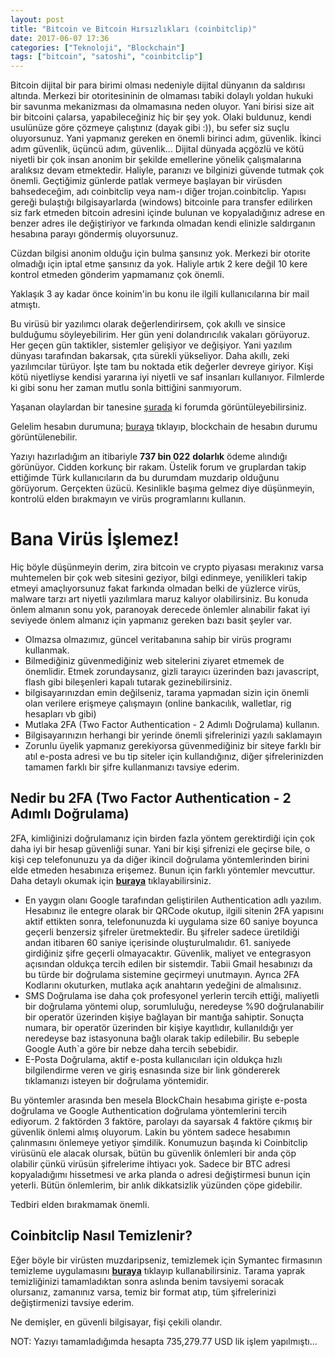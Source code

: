 ```yaml
---
layout: post
title: "Bitcoin ve Bitcoin Hırsızlıkları (coinbitclip)"
date: 2017-06-07 17:36
categories: ["Teknoloji", "Blockchain"]
tags: ["bitcoin", "satoshi", "coinbitclip"]
---
```


Bitcoin dijital bir para birimi olması nedeniyle dijital dünyanın da saldırısı altında. Merkezi bir otoritesininin de olmaması tabiki dolaylı yoldan hukuki bir savunma mekanizması da olmamasına neden oluyor. Yani birisi size ait bir bitcoini çalarsa, yapabileceğiniz hiç bir şey yok. Olaki buldunuz, kendi usulünüze göre çözmeye çalıştınız (dayak gibi :)), bu sefer siz suçlu oluyorsunuz. Yani yapmanız gereken en önemli birinci adım, güvenlik. İkinci adım güvenlik, üçüncü adım, güvenlik... Dijital dünyada açgözlü ve kötü niyetli bir çok insan anonim bir şekilde emellerine yönelik çalışmalarına aralıksız devam etmektedir. Haliyle, paranızı ve bilginizi güvende tutmak çok önemli. Geçtiğimiz günlerde patlak vermeye başlayan bir virüsden bahsedeceğim, adı coinbitclip veya nam-ı diğer trojan.coinbitclip. Yapısı gereği bulaştığı bilgisayarlarda (windows) bitcoinle para transfer edilirken siz fark etmeden bitcoin adresini içinde bulunan ve kopyaladığınız adrese en benzer adres ile değiştiriyor ve farkında olmadan kendi elinizle saldırganın hesabına parayı göndermiş oluyorsunuz.

Cüzdan bilgisi anonim olduğu için bulma şansınız yok. Merkezi bir otorite olmadığı için iptal etme şansınız da yok. Haliyle artık 2 kere değil 10 kere kontrol etmeden gönderim yapmamanız çok önemli.

Yaklaşık 3 ay kadar önce koinim'in bu konu ile ilgili kullanıcılarına bir mail atmıştı.

Bu virüsü bir yazılımcı olarak değerlendirirsem, çok akıllı ve sinsice bulduğumu söyleyebilirim. Her gün yeni dolandırıcılık vakaları görüyoruz. Her geçen gün taktikler, sistemler gelişiyor ve değişiyor. Yani yazılım dünyası tarafından bakarsak, çıta sürekli yükseliyor. Daha akıllı, zeki yazılımcılar türüyor. İşte tam bu noktada etik değerler devreye giriyor. Kişi kötü niyetliyse kendisi yararına iyi niyetli ve saf insanları kullanıyor. Filmlerde ki gibi sonu her zaman mutlu sonla bittiğini sanmıyorum.

Yaşanan olaylardan bir tanesine [şurada](https://community.coinbase.com/t/wallet-address-changed/9970/4) ki forumda görüntüleyebilirsiniz.

Gelelim hesabın durumuna; [buraya](https://blockchain.info/tr/address/19Y4NSiG8kkzwWjMD17euEaQ5PErpwxWkP) tıklayıp, blockchain de hesabın durumu görüntülenebilir.

Yazıyı hazırladığım an itibariyle **737 bin 022** **dolarlık** ödeme alındığı görünüyor. Cidden korkunç bir rakam. Üstelik forum ve gruplardan takip ettiğimde Türk kullanıcıların da bu durumdam muzdarip olduğunu görüyorum. Gerçekten üzücü. Kesinlikle başıma gelmez diye düşünmeyin, kontrolü elden bırakmayın ve virüs programlarını kullanın.
<h1>Bana Virüs İşlemez!</h1>
Hiç böyle düşünmeyin derim, zira bitcoin ve crypto piyasası merakınız varsa muhtemelen bir çok web sitesini geziyor, bilgi edinmeye, yenilikleri takip etmeyi amaçlıyorsunuz fakat farkında olmadan belki de yüzlerce virüs, malware tarzı art niyetli yazılımlara maruz kalıyor olabilirsiniz. Bu konuda önlem almanın sonu yok, paranoyak derecede önlemler alınabilir fakat iyi seviyede önlem almanız için yapmanız gereken bazı basit şeyler var.

- Olmazsa olmazımız, güncel veritabanına sahip bir virüs programı kullanmak.
- Bilmediğiniz güvenmediğiniz web sitelerini ziyaret etmemek de önemlidir. Etmek zorundaysanız, gizli tarayıcı üzerinden bazı javascript, flash gibi bileşenleri kapalı tutarak gezinebilirsiniz.
- bilgisayarınızdan emin değilseniz, tarama yapmadan sizin için önemli olan verilere erişmeye çalışmayın (online bankacılık, walletlar, rig hesapları vb gibi)
- Mutlaka 2FA (Two Factor Authentication - 2 Adımlı Doğrulama) kullanın.
- Bilgisayarınızın herhangi bir yerinde önemli şifrelerinizi yazılı saklamayın
- Zorunlu üyelik yapmanız gerekiyorsa güvenmediğiniz bir siteye farklı bir atıl e-posta adresi ve bu tip siteler için kullandığınız, diğer şifrelerinizden tamamen farklı bir şifre kullanmanızı tavsiye ederim.

## Nedir bu 2FA (Two Factor Authentication - 2 Adımlı Doğrulama)
2FA, kimliğinizi doğrulamanız için birden fazla yöntem gerektirdiği için çok daha iyi bir hesap güvenliği sunar. Yani bir kişi şifrenizi ele geçirse bile, o kişi cep telefonunuzu ya da diğer ikincil doğrulama yöntemlerinden birini elde etmeden hesabınıza erişemez. Bunun için farklı yöntemler mevcuttur. Daha detaylı okumak için [**buraya**](http://www.teknolugat.com/iki-faktorlu-kimlik-dogrulama-2fa-nedir-neden-kullanmaliyim/) tıklayabilirsiniz.

- En yaygın olanı Google tarafından geliştirilen Authentication adlı yazılım. Hesabınız ile entegre olarak bir QRCode okutup, ilgili sitenin 2FA yapısını aktif ettikten sonra, telefonunuzda ki uygulama size 60 saniye boyunca geçerli benzersiz şifreler üretmektedir. Bu şifreler sadece üretildiği andan itibaren 60 saniye içerisinde oluşturulmalıdır. 61. saniyede girdiğiniz şifre geçerli olmayacaktır. Güvenlik, maliyet ve entegrasyon açısından oldukça tercih edilen bir sistemdir. Tabii Gmail hesabınızı da bu türde bir doğrulama sistemine geçirmeyi unutmayın. Ayrıca 2FA Kodlarını okuturken, mutlaka açık anahtarın yedeğini de almalısınız.
- SMS Doğrulama ise daha çok profesyonel yerlerin tercih ettiği, maliyetli bir doğrulama yöntemi olup, sorumluluğu, neredeyse %90 doğrulanabilir bir operatör üzerinden kişiye bağlayan bir mantığa sahiptir. Sonuçta numara, bir operatör üzerinden bir kişiye kayıtlıdır, kullanıldığı yer neredeyse baz istasyonuna bağlı olarak takip edilebilir. Bu sebeple Google Auth`a göre bir nebze daha tercih sebebidir.
- E-Posta Doğrulama, aktif e-posta kullanıcıları için oldukça hızlı bilgilendirme veren ve giriş esnasında size bir link göndererek tıklamanızı isteyen bir doğrulama yöntemidir.

Bu yöntemler arasında ben mesela BlockChain hesabıma girişte e-posta doğrulama ve Google Authentication doğrulama yöntemlerini tercih ediyorum. 2 faktörden 3 faktöre, parolayı da sayarsak 4 faktöre çıkmış bir güvenlik önlemi almış oluyorum. Lakin bu yöntem sadece hesabımın çalınmasını önlemeye yetiyor şimdilik. Konumuzun başında ki Coinbitclip virüsünü ele alacak olursak, bütün bu güvenlik önlemleri bir anda çöp olabilir çünkü virüsün şifrelerime ihtiyacı yok. Sadece bir BTC adresi kopyaladığımı hissetmesi ve arka planda o adresi değiştirmesi bunun için yeterli. Bütün önlemlerim, bir anlık dikkatsizlik yüzünden çöpe gidebilir.

Tedbiri elden bırakmamak önemli.

## Coinbitclip Nasıl Temizlenir?
Eğer böyle bir virüsten muzdaripseniz, temizlemek için Symantec firmasının temizleme uygulamasını [**buraya**](https://security.symantec.com/nbrt/npe.aspx?mc_cid=78c40b6819&amp;mc_eid=d2eb6e46af) tıklayıp kullanabilirsiniz. Tarama yaprak temizliğinizi tamamladıktan sonra aslında benim tavsiyemi soracak olursanız, zamanınız varsa, temiz bir format atıp, tüm şifrelerinizi değiştirmenizi tavsiye ederim.

Ne demişler, en güvenli bilgisayar, fişi çekili olandır.

NOT: Yazıyı tamamladığımda hesapta 735,279.77 USD lik işlem yapılmıştı...